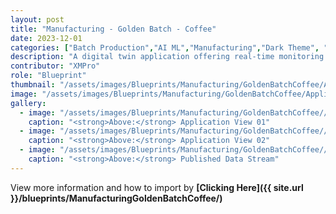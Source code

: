 ```yaml
---
layout: post
title: "Manufacturing - Golden Batch - Coffee"
date: 2023-12-01
categories: ["Batch Production","AI ML","Manufacturing","Dark Theme", "Optimization"]
description: "A digital twin application offering real-time monitoring of a coffee batch roasting asset, providing insights and optimizing operations through machine learning to predict quality and steer towards golden batch signatures."
contributor: "XMPro"
role: "Blueprint"
thumbnail: "/assets/images/Blueprints/Manufacturing/GoldenBatchCoffee/Application_02.png"
image: "/assets/images/Blueprints/Manufacturing/GoldenBatchCoffee/Application_01.png"
gallery:
  - image: "/assets/images/Blueprints/Manufacturing/GoldenBatchCoffee//Application_01.png"
    caption: "<strong>Above:</strong> Application View 01"
  - image: "/assets/images/Blueprints/Manufacturing/GoldenBatchCoffee//Application_02.png"
    caption: "<strong>Above:</strong> Application View 02"
  - image: "/assets/images/Blueprints/Manufacturing/GoldenBatchCoffee//DataStream_Running.png"
    caption: "<strong>Above:</strong> Published Data Stream"
---
```


View more information and how to import by <strong>[Clicking Here]({{ site.url }}/blueprints/ManufacturingGoldenBatchCoffee/)</strong>